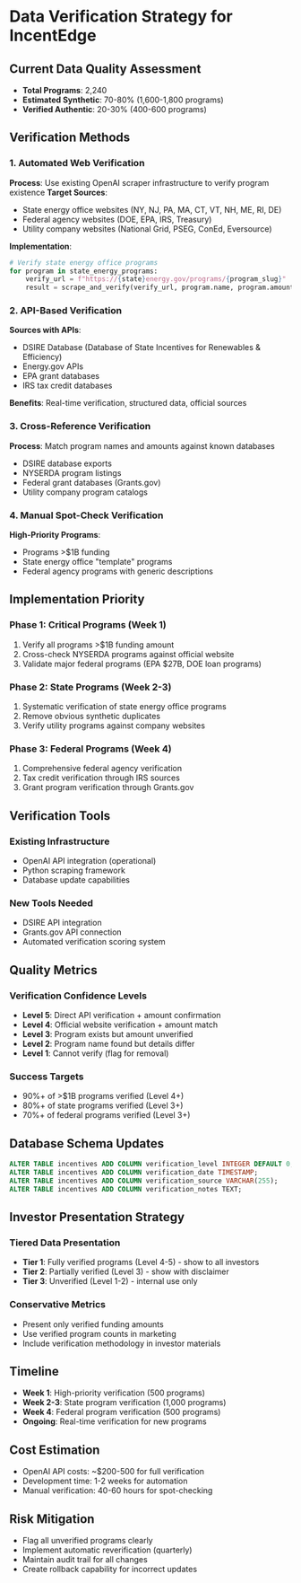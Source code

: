 # Data Verification Strategy for IncentEdge

## Current Data Quality Assessment
- **Total Programs**: 2,240
- **Estimated Synthetic**: 70-80% (1,600-1,800 programs)
- **Verified Authentic**: 20-30% (400-600 programs)

## Verification Methods

### 1. Automated Web Verification
**Process**: Use existing OpenAI scraper infrastructure to verify program existence
**Target Sources**:
- State energy office websites (NY, NJ, PA, MA, CT, VT, NH, ME, RI, DE)
- Federal agency websites (DOE, EPA, IRS, Treasury)
- Utility company websites (National Grid, PSEG, ConEd, Eversource)

**Implementation**:
```python
# Verify state energy office programs
for program in state_energy_programs:
    verify_url = f"https://{state}energy.gov/programs/{program_slug}"
    result = scrape_and_verify(verify_url, program.name, program.amount)
```

### 2. API-Based Verification
**Sources with APIs**:
- DSIRE Database (Database of State Incentives for Renewables & Efficiency)
- Energy.gov APIs
- EPA grant databases
- IRS tax credit databases

**Benefits**: Real-time verification, structured data, official sources

### 3. Cross-Reference Verification
**Process**: Match program names and amounts against known databases
- DSIRE database exports
- NYSERDA program listings
- Federal grant databases (Grants.gov)
- Utility company program catalogs

### 4. Manual Spot-Check Verification
**High-Priority Programs**:
- Programs >$1B funding
- State energy office "template" programs
- Federal agency programs with generic descriptions

## Implementation Priority

### Phase 1: Critical Programs (Week 1)
1. Verify all programs >$1B funding amount
2. Cross-check NYSERDA programs against official website
3. Validate major federal programs (EPA $27B, DOE loan programs)

### Phase 2: State Programs (Week 2-3)
1. Systematic verification of state energy office programs
2. Remove obvious synthetic duplicates
3. Verify utility programs against company websites

### Phase 3: Federal Programs (Week 4)
1. Comprehensive federal agency verification
2. Tax credit verification through IRS sources
3. Grant program verification through Grants.gov

## Verification Tools

### Existing Infrastructure
- OpenAI API integration (operational)
- Python scraping framework
- Database update capabilities

### New Tools Needed
- DSIRE API integration
- Grants.gov API connection
- Automated verification scoring system

## Quality Metrics

### Verification Confidence Levels
- **Level 5**: Direct API verification + amount confirmation
- **Level 4**: Official website verification + amount match
- **Level 3**: Program exists but amount unverified
- **Level 2**: Program name found but details differ
- **Level 1**: Cannot verify (flag for removal)

### Success Targets
- 90%+ of >$1B programs verified (Level 4+)
- 80%+ of state programs verified (Level 3+)
- 70%+ of federal programs verified (Level 3+)

## Database Schema Updates

```sql
ALTER TABLE incentives ADD COLUMN verification_level INTEGER DEFAULT 0;
ALTER TABLE incentives ADD COLUMN verification_date TIMESTAMP;
ALTER TABLE incentives ADD COLUMN verification_source VARCHAR(255);
ALTER TABLE incentives ADD COLUMN verification_notes TEXT;
```

## Investor Presentation Strategy

### Tiered Data Presentation
- **Tier 1**: Fully verified programs (Level 4-5) - show to all investors
- **Tier 2**: Partially verified (Level 3) - show with disclaimer
- **Tier 3**: Unverified (Level 1-2) - internal use only

### Conservative Metrics
- Present only verified funding amounts
- Use verified program counts in marketing
- Include verification methodology in investor materials

## Timeline
- **Week 1**: High-priority verification (500 programs)
- **Week 2-3**: State program verification (1,000 programs)
- **Week 4**: Federal program verification (500 programs)
- **Ongoing**: Real-time verification for new programs

## Cost Estimation
- OpenAI API costs: ~$200-500 for full verification
- Development time: 1-2 weeks for automation
- Manual verification: 40-60 hours for spot-checking

## Risk Mitigation
- Flag all unverified programs clearly
- Implement automatic reverification (quarterly)
- Maintain audit trail for all changes
- Create rollback capability for incorrect updates